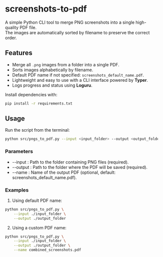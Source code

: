 # screenshots-to-pdf

A simple Python CLI tool to merge PNG screenshots into a single high-quality PDF file.  
The images are automatically sorted by filename to preserve the correct order.

## Features
- Merge all `.png` images from a folder into a single PDF.
- Sorts images alphabetically by filename.
- Default PDF name if not specified: `screenshots_default_name.pdf`.
- Lightweight and easy to use with a CLI interface powered by **Typer**.
- Logs progress and status using **Loguru**.

Install dependencies with:

```bash
pip install -r requirements.txt
```

## Usage

Run the script from the terminal:
```bash
python src/pngs_to_pdf.py --input <input_folder> --output <output_folder> [--name <output_pdf_name>]
```

### Parameters
- --input : Path to the folder containing PNG files (required).
- --output : Path to the folder where the PDF will be saved (required).
- --name : Name of the output PDF (optional, default: screenshots_default_name.pdf).

### Examples
1. Using default PDF name:
```bash
python src/pngs_to_pdf.py \
    --input ./input_folder \
    --output ./output_folder
```

2. Using a custom PDF name:
```bash
python src/pngs_to_pdf.py \
    --input ./input_folder \
    --output ./output_folder \
    --name combined_screenshots.pdf
```
